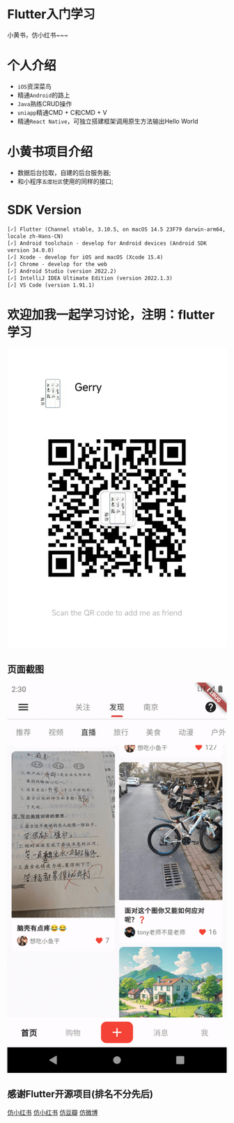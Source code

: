 
# Flutter入门学习
 小黄书，仿小红书~~~
 
# 个人介绍
* `iOS`资深菜鸟
* 精通`Android`的路上
* `Java`熟练CRUD操作
* `uniapp`精通CMD + C和CMD + V
* 精通`React Native`，可独立搭建框架调用原生方法输出Hello World


# 小黄书项目介绍
* 数据后台拉取，自建的后台服务器;
* 和小程序`五度社区`使用的同样的接口;


# SDK Version
```shell
[✓] Flutter (Channel stable, 3.10.5, on macOS 14.5 23F79 darwin-arm64, locale zh-Hans-CN)
[✓] Android toolchain - develop for Android devices (Android SDK version 34.0.0)
[✓] Xcode - develop for iOS and macOS (Xcode 15.4)
[✓] Chrome - develop for the web
[✓] Android Studio (version 2022.2)
[✓] IntelliJ IDEA Ultimate Edition (version 2022.1.3)
[✓] VS Code (version 1.91.1)
```


# 欢迎加我一起学习讨论，注明：flutter学习
![扫码加我](WechatIMG135.jpg)  


## 页面截图
![发现](Screenshot_20240725_143046.png)  


## 感谢Flutter开源项目(排名不分先后)
[仿小红书](https://github.com/MrNocLb/flutter_RedBook)
[仿小红书](https://github.com/huang-weilong/flutter_xhs)
[仿豆瓣](https://github.com/kaina404/FlutterDouBan)
[仿微博](https://github.com/huangruiLearn/flutter_hrlweibo)




